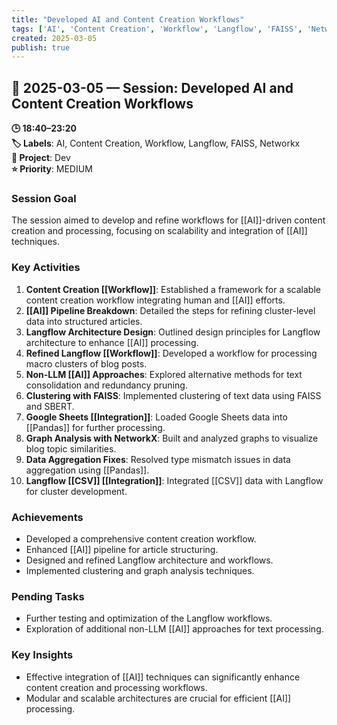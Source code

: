 ```yaml
---
title: "Developed AI and Content Creation Workflows"
tags: ['AI', 'Content Creation', 'Workflow', 'Langflow', 'FAISS', 'Networkx']
created: 2025-03-05
publish: true
---
```


## 📅 2025-03-05 — Session: Developed AI and Content Creation Workflows

**🕒 18:40–23:20**  
**🏷️ Labels**: AI, Content Creation, Workflow, Langflow, FAISS, Networkx  
**📂 Project**: Dev  
**⭐ Priority**: MEDIUM  


### Session Goal
The session aimed to develop and refine workflows for [[AI]]-driven content creation and processing, focusing on scalability and integration of [[AI]] techniques.

### Key Activities
1. **Content Creation [[Workflow]]**: Established a framework for a scalable content creation workflow integrating human and [[AI]] efforts.
2. **[[AI]] Pipeline Breakdown**: Detailed the steps for refining cluster-level data into structured articles.
3. **Langflow Architecture Design**: Outlined design principles for Langflow architecture to enhance [[AI]] processing.
4. **Refined Langflow [[Workflow]]**: Developed a workflow for processing macro clusters of blog posts.
5. **Non-LLM [[AI]] Approaches**: Explored alternative methods for text consolidation and redundancy pruning.
6. **Clustering with FAISS**: Implemented clustering of text data using FAISS and SBERT.
7. **Google Sheets [[Integration]]**: Loaded Google Sheets data into [[Pandas]] for further processing.
8. **Graph Analysis with NetworkX**: Built and analyzed graphs to visualize blog topic similarities.
9. **Data Aggregation Fixes**: Resolved type mismatch issues in data aggregation using [[Pandas]].
10. **Langflow [[CSV]] [[Integration]]**: Integrated [[CSV]] data with Langflow for cluster development.

### Achievements
- Developed a comprehensive content creation workflow.
- Enhanced [[AI]] pipeline for article structuring.
- Designed and refined Langflow architecture and workflows.
- Implemented clustering and graph analysis techniques.

### Pending Tasks
- Further testing and optimization of the Langflow workflows.
- Exploration of additional non-LLM [[AI]] approaches for text processing.

### Key Insights
- Effective integration of [[AI]] techniques can significantly enhance content creation and processing workflows.
- Modular and scalable architectures are crucial for efficient [[AI]] processing.
